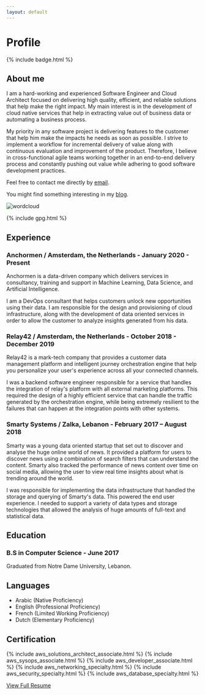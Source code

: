 ```yaml
---
layout: default
---
```

# Profile

{% include badge.html %}

## About me

I am a hard-working and experienced Software Engineer and Cloud Architect focused on delivering high quality, efficient, and reliable solutions that help make the right impact. My main interest is in the development of cloud native services that help in extracting value out of business data or automating a business process.

My priority in any software project is delivering features to the customer that help him make the impacts he needs as soon as possible. I strive to implement a workflow for incremental delivery of value along with continuous evaluation and improvement of the product. Therefore, I believe in cross-functional agile teams working together in an end-to-end delivery process and constantly pushing out value while adhering to good software development practices.

Feel free to contact me directly by [email](mailto:hello@issakhoury.me?subject=[Resume]%20Getting%20in%20touch).

You might find something interesting in my [blog](https://blog.issakhoury.me).

![wordcloud](assets/wordcloud.png)

{% include gpg.html %}

## Experience

### Anchormen / Amsterdam, the Netherlands - January 2020 - Present

Anchormen is a data-driven company which delivers services in consultancy, training and support in Machine Learning, Data Science, and Artificial Intelligence.

I am a DevOps consultant that helps customers unlock new opportunities using their data. I am responsible for the design and provisioning of cloud infrastructure, along with the development of data oriented services in order to allow the customer to analyze insights generated from his data.

### Relay42 / Amsterdam, the Netherlands - October 2018 - December 2019

Relay42 is a mark-tech company that provides a customer data management platform and intelligent journey orchestration engine that help you personalize your user's experience across all your connected channels.

I was a backend software engineer responsible for a service that handles the integration of relay's platform with all external marketing platforms. This required the design of a highly efficient service that can handle the traffic generated by the orchestration engine, while being extremely resilient to the failures that can happen at the integration points with other systems.

### Smarty Systems / Zalka, Lebanon - February 2017 – August 2018

Smarty was a young data oriented startup that set out to discover and analyse the huge online world of news. It provided a platform for users to discover news using a combination of search filters that can understand the content. Smarty also tracked the performance of news content over time on social media, allowing the user to view real time insights about what is trending around the world.

I was responsible for implementing the data infrastructure that handled the storage and querying of Smarty's data. This powered the end user experience.
I needed to support a variety of data types and storage technologies that allowed the analysis of huge amounts of full-text and statistical data.

## Education

### B.S in Computer Science - June 2017

Graduated from Notre Dame University, Lebanon.

## Languages

- Arabic (Native Proficiency)
- English (Professional Proficiency)
- French (Limited Working Proficiency)
- Dutch (Elementary Proficiency)

## Certification

{% include aws_solutions_architect_associate.html %}
{% include aws_sysops_associate.html %}
{% include aws_developer_associate.html %}
{% include aws_networking_specialty.html %}
{% include aws_security_specialty.html %}
{% include aws_database_specialty.html %}

[View Full Resume](assets/issa_khoury_resume.pdf)
